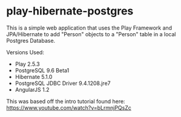 # play-hibernate-postgres

This is a simple web application that uses the Play Framework and JPA/Hibernate to add "Person" objects to a "Person" table in a local Postgres Database.

Versions Used:

- Play 2.5.3
- PostgreSQL 9.6 Beta1
- Hibernate 5.1.0
- PostgreSQL JDBC Driver 9.4.1208.jre7
- AngularJS 1.2

This was based off the intro tutorial found here: https://www.youtube.com/watch?v=bLrmnjPQsZc
